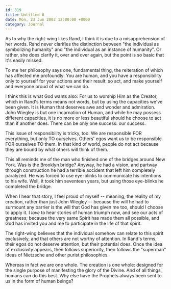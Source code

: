 ```yaml
---
id: 319
title: Untitled 6
date: Mon, 23 Jun 2003 12:00:00 +0000
category: Journal
---
```


As to why the right-wing likes Rand, I think it is due to a
misapprehension of her words.  Rand never clarifies the distinction
between "the individual as symbolizing humanity" and "the individual as
an instance of humanity".  Or rather, she does clarify it, over and over
again, but the point is so basic that it's easily missed.

To me her philosophy says one, fundamental thing, the reiteration of
which has affected me profoundly: You are human, and you have a
responsibility only to yourself for your actions and their result: so
act, and make yourself and everyone proud of what we can do.

I think this is what God wants also: For us to worship Him as the
Creator, which in Rand's terms means not words, but by using the
capacities we've been given.  It is Human that deserves awe and wonder
and admiration.  John Wiegley is but one incarnation of Human, and while
he may possess different capacities, it is no more or less beautiful
should he choose to act than if another does.  There can be only one
success: our success.

This issue of responsibility is tricky, too.  We are responsible FOR
everything, but only TO ourselves.  Others' egos want us to be
responsible FOR ourselves TO them.  In that kind of world, people do not
act because they are bound by what others will think of them.

This all reminds me of the man who finished one of the bridges around
New York.  Was is the Brooklyn bridge?  Anyway, he had a vision, and
partway through construction he had a terrible accident that left him
completely paralyzed.  He was forced to use eye-blinks to communicate
his intentions to his wife.  Well, it took him seventeen years, but
using those eye-blinks he completed the bridge.

When I hear that story, I feel proud of myself -- meaning, the reality
of my creation, rather than just John Wiegley -- because the will he had
to surmount any barrier is the will that God has given me too, should I
choose to apply it.  I *love* to hear stories of human triumph now, and
see our acts of greatness; because the very same Spirit has made them
all possible, and God has invited you and me to participate in the life
of that spirit.

The right-wing believes that the individual somehow can relate to this
spirit exclusively, and that others are not worthy of attention.  In
Rand's terms, their egos do not deserve attention, but their potential
does.  Once the idea of exclusivity appears, then follows superiority,
then follows the "superman" ideas of Nietzsche and other purist
philosophies.

Whereas in fact we are one whole.  The creation is one whole: designed
for the single purpose of manifesting the glory of the Divine.  And of
all things, humans can do this best.  Why else have the Prophets always
been sent to us in the form of human beings?


